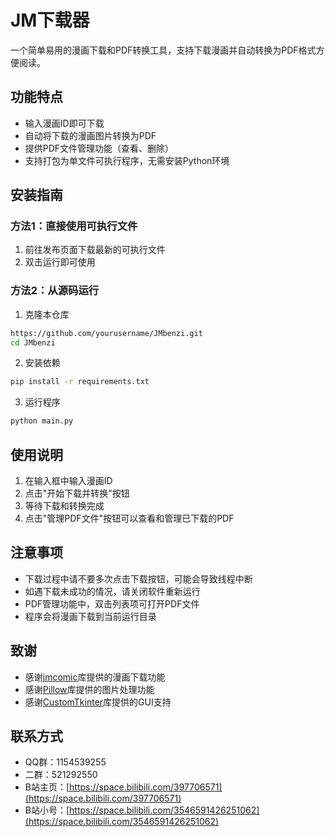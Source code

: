 # JM下载器

一个简单易用的漫画下载和PDF转换工具，支持下载漫画并自动转换为PDF格式方便阅读。

## 功能特点
- 输入漫画ID即可下载
- 自动将下载的漫画图片转换为PDF
- 提供PDF文件管理功能（查看、删除）
- 支持打包为单文件可执行程序，无需安装Python环境

## 安装指南

### 方法1：直接使用可执行文件
1. 前往发布页面下载最新的可执行文件
2. 双击运行即可使用

### 方法2：从源码运行
1. 克隆本仓库
```bash
https://github.com/yourusername/JMbenzi.git
cd JMbenzi
```
2. 安装依赖
```bash
pip install -r requirements.txt
```
3. 运行程序
```bash
python main.py
```

## 使用说明
1. 在输入框中输入漫画ID
2. 点击"开始下载并转换"按钮
3. 等待下载和转换完成
4. 点击"管理PDF文件"按钮可以查看和管理已下载的PDF

## 注意事项
- 下载过程中请不要多次点击下载按钮，可能会导致线程中断
- 如遇下载未成功的情况，请关闭软件重新运行
- PDF管理功能中，双击列表项可打开PDF文件
- 程序会将漫画下载到当前运行目录

## 致谢
- 感谢[jmcomic](https://github.com/xxx/jmcomic)库提供的漫画下载功能
- 感谢[Pillow](https://python-pillow.org/)库提供的图片处理功能
- 感谢[CustomTkinter](https://github.com/TomSchimansky/CustomTkinter)库提供的GUI支持

## 联系方式
- QQ群：1154539255
- 二群：521292550
- B站主页：[https://space.bilibili.com/397706571](https://space.bilibili.com/397706571)
- B站小号：[https://space.bilibili.com/3546591426251062](https://space.bilibili.com/3546591426251062)